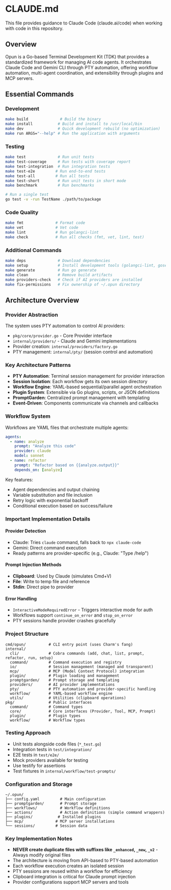 # CLAUDE.md

This file provides guidance to Claude Code (claude.ai/code) when working with code in this repository.

## Overview

Opun is a Go-based Terminal Development Kit (TDK) that provides a standardized framework for managing AI code agents. It orchestrates Claude Code and Gemini CLI through PTY automation, offering workflow automation, multi-agent coordination, and extensibility through plugins and MCP servers.

## Essential Commands

### Development
```bash
make build              # Build the binary
make install           # Build and install to /usr/local/bin  
make dev               # Quick development rebuild (no optimization)
make run ARGS="--help" # Run the application with arguments
```

### Testing
```bash
make test              # Run unit tests
make test-coverage     # Run tests with coverage report
make test-integration  # Run integration tests  
make test-e2e         # Run end-to-end tests
make test-all         # Run all tests
make test-short        # Run unit tests in short mode
make benchmark         # Run benchmarks

# Run a single test
go test -v -run TestName ./path/to/package
```

### Code Quality
```bash
make fmt              # Format code
make vet              # Vet code
make lint             # Run golangci-lint
make check            # Run all checks (fmt, vet, lint, test)
```

### Additional Commands
```bash
make deps              # Download dependencies
make setup             # Install development tools (golangci-lint, gosec, goreleaser)
make generate          # Run go generate
make clean             # Remove build artifacts
make providers-check   # Check if AI providers are installed
make fix-permissions   # Fix ownership of ~/.opun directory
```

## Architecture Overview

### Provider Abstraction
The system uses PTY automation to control AI providers:
- `pkg/core/provider.go` - Core Provider interface
- `internal/providers/` - Claude and Gemini implementations
- Provider creation: `internal/providers/factory.go`
- PTY management: `internal/pty/` (session control and automation)

### Key Architecture Patterns
- **PTY Automation**: Terminal session management for provider interaction
- **Session Isolation**: Each workflow gets its own session directory
- **Workflow Engine**: YAML-based sequential/parallel agent orchestration
- **Plugin System**: Extensible via Go plugins, scripts, or JSON definitions
- **PromptGarden**: Centralized prompt management with templating
- **Event-Driven**: Components communicate via channels and callbacks

### Workflow System
Workflows are YAML files that orchestrate multiple agents:
```yaml
agents:
  - name: analyze
    prompt: "Analyze this code"
    provider: claude
    model: sonnet
  - name: refactor
    prompt: "Refactor based on {{analyze.output}}"
    depends_on: [analyze]
```

Key features:
- Agent dependencies and output chaining
- Variable substitution and file inclusion
- Retry logic with exponential backoff
- Conditional execution based on success/failure

### Important Implementation Details

#### Provider Detection
- Claude: Tries `claude` command, falls back to `npx claude-code`
- Gemini: Direct command execution
- Ready patterns are provider-specific (e.g., Claude: "Type /help")

#### Prompt Injection Methods
- **Clipboard**: Used by Claude (simulates Cmd+V)
- **File**: Write to temp file and reference
- **Stdin**: Direct pipe to provider

#### Error Handling
- `InteractiveModeRequiredError` - Triggers interactive mode for auth
- Workflows support `continue_on_error` and `stop_on_error`
- PTY sessions handle provider crashes gracefully

### Project Structure
```
cmd/opun/          # CLI entry point (uses Charm's fang)
internal/
  cli/             # Cobra commands (add, chat, list, prompt, refactor, run, setup)
  command/         # Command execution and registry
  io/              # Session management (managed and transparent)
  mcp/             # MCP (Model Context Protocol) integration  
  plugin/          # Plugin loading and management
  promptgarden/    # Prompt storage and templating
  providers/       # AI provider implementations
  pty/             # PTY automation and provider-specific handling
  workflow/        # YAML-based workflow engine
  utils/           # Utilities (clipboard operations)
pkg/               # Public interfaces
  command/         # Command types
  core/            # Core interfaces (Provider, Tool, MCP, Prompt)
  plugin/          # Plugin types
  workflow/        # Workflow types
```

### Testing Approach
- Unit tests alongside code files (`*_test.go`)
- Integration tests in `test/integration/`
- E2E tests in `test/e2e/`
- Mock providers available for testing
- Use testify for assertions
- Test fixtures in `internal/workflow/test-prompts/`

### Configuration and Storage
```
~/.opun/
├── config.yaml         # Main configuration
├── promptgarden/       # Prompt storage
├── workflows/          # Workflow definitions
├── actions/            # Action definitions (simple command wrappers)
├── plugins/           # Installed plugins
├── mcp/              # MCP server installations
└── sessions/         # Session data
```

### Key Implementation Notes
- **NEVER create duplicate files with suffixes like `_enhanced`, `_new`, `_v2`** - Always modify original files
- The architecture is moving from API-based to PTY-based automation
- Each workflow execution creates an isolated session
- PTY sessions are reused within a workflow for efficiency
- Clipboard integration is critical for Claude prompt injection
- Provider configurations support MCP servers and tools